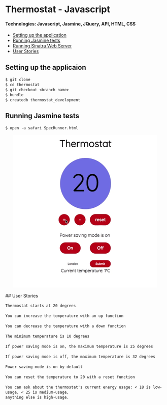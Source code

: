# Thermostat - Javascript
#### Technologies: Javascript, Jasmine, JQuery, API, HTML, CSS


* [Setting up the application](#Setup)
* [Running Jasmine tests](#Jasmine)
* [Running Sinatra Web Server](#Sinatra)
* [User Stories](#Stories)

## <a name="Setup">Setting up the applicaion</a>
```shell
$ git clone
$ cd thermostat
$ git checkout <branch name>
$ bundle
$ createdb thermostat_development
```


## <a name="Jasmine">Running Jasmine tests</a>
```shell
$ open -a safari SpecRunner.html
```
<p align="center">
<img src="thermostat.gif" title="image of thermostat application"/>
</p>
## <a name="Stories">User Stories</a>

```
Thermostat starts at 20 degrees

You can increase the temperature with an up function

You can decrease the temperature with a down function

The minimum temperature is 10 degrees

If power saving mode is on, the maximum temperature is 25 degrees

If power saving mode is off, the maximum temperature is 32 degrees

Power saving mode is on by default

You can reset the temperature to 20 with a reset function

You can ask about the thermostat's current energy usage: < 18 is low-usage, < 25 is medium-usage,
anything else is high-usage.
```
